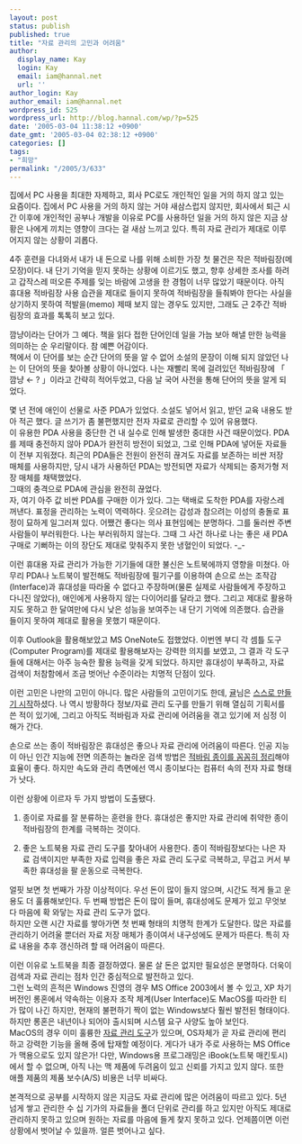 ```yaml
---
layout: post
status: publish
published: true
title: "자료 관리의 고민과 어려움"
author:
  display_name: Kay
  login: Kay
  email: iam@hannal.net
  url: ''
author_login: Kay
author_email: iam@hannal.net
wordpress_id: 525
wordpress_url: http://blog.hannal.com/wp/?p=525
date: '2005-03-04 11:38:12 +0900'
date_gmt: '2005-03-04 02:38:12 +0900'
categories: []
tags:
- "희망"
permalink: "/2005/3/633"
---
```

<p>집에서 PC 사용을 최대한 자제하고, 회사 PC로도 개인적인 일을 거의 하지 않고 있는 요즘이다. 집에서 PC 사용을 거의 하지 않는 거야 새삼스럽지 않지만, 회사에서 퇴근 시간 이후에 개인적인 공부나 개발을 이유로 PC를 사용하던 일을 거의 하지 않은 지금 상황은 나에게 끼치는 영향이 크다는 걸 새삼 느끼고 있다. 특히 자료 관리가 제대로 이루어지지 않는 상황이 괴롭다.</p>
<p>4주 훈련을 다녀와서 내가 내 돈으로 나를 위해 소비한 가장 첫 물건은 작은 적바림장(메모장)이다. 내 단기 기억을 믿지 못하는 상황에 이르기도 했고, 향후 상세한 조사를 하려고 갑작스레 떠오른 주제를 잊는 바람에 고생을 한 경험이 너무 많았기 때문이다. 아직 휴대용 적바림장 사용 습관을 제대로 들이지 못하여 적바림장을 들춰봐야 한다는 사실을 상기하지 못하여 적발을(memo) 제때 보지 않는 경우도 있지만, 그래도 근 2주간 적바림장의 효과를 톡톡히 보고 있다.</p>
<p>깜냥이라는 단어가 그 예다. 책을 읽다 접한 단어인데 일을 가늠 보아 해낼 만한 능력을 의미하는 순 우리말이다. 참 예쁜 어감이다.<br />
책에서 이 단어를 보는 순간 단어의 뜻을 알 수 없어 소설의 문장이 이해 되지 않았던 나는 이 단어의 뜻을 찾아볼 상황이 아니었다. 나는 재빨리 목에 걸려있던 적바림장에 「 깜냥 ← ? 」이라고 간략히 적어두었고, 다음 날 국어 사전을 통해 단어의 뜻을 알게 되었다.</p>
<p>몇 년 전에 애인이 선물로 사준 PDA가 있었다. 소설도 넣어서 읽고, 받던 교육 내용도 받아 적곤 했다. 글 쓰기가 좀 불편했지만 전자 자료로 관리할 수 있어 유용했다.<br />
이 유용한 PDA 사용을 중단한 건 내 실수로 인해 발생한 중대한 사건 때문이었다. PDA를 제때 충전하지 않아 PDA가 완전히 방전이 되었고, 그로 인해 PDA에 넣어둔 자료들이 전부 지워졌다. 최근의 PDA들은 전원이 완전히 끊겨도 자료를 보존하는 비싼 저장 매체를 사용하지만, 당시 내가 사용하던 PDA는 방전되면 자료가 삭제되는 중저가형 저장 매체를 채택했었다.<br />
그때의 충격으로 PDA에 관심을 완전히 끊었다.<br />
자, 여기 아주 값 비싼 PDA를 구매한 이가 있다. 그는 택배로 도착한 PDA를 자랑스레 꺼낸다. 표정을 관리하는 노력이 역력하다. 웃으려는 감성과 참으려는 이성의 충돌로 표정이 묘하게 일그러져 있다. 어쨌건 좋다는 의사 표현임에는 분명하다. 그를 둘러싼 주변 사람들이 부러워한다. 나는 부러워하지 않는다. 그때 그 사건 하나로 나는 좋은 새 PDA 구매로 기뻐하는 이의 장단도 제대로 맞춰주지 못한 냉혈인이 되었다. -_-</p>
<p>이런 휴대용 자료 관리가 가능한 기기들에 대한 불신은 노트북에까지 영향을 미쳤다. 아무리 PDA나 노트북이 발전해도 적바림장에 필기구를 이용하여 손으로 쓰는 조작감(Interface)과 휴대성을 따라올 수 없다고 주장하며(물론 실제로 사람들에게 주장하고 다니진 않았다), 애인에게 사용하지 않는 다이어리를 달라고 했다. 그리고 제대로 활용하지도 못하고 한 달여만에 다시 낮은 성능을 보여주는 내 단기 기억에 의존했다. 습관을 들이지 못하여 제대로 활용을 못했기 때문이다.</p>
<p>이후 Outlook을 활용해보았고 MS OneNote도 접했었다. 이번엔 부디 각 셈틀 도구(Computer Program)를 제대로 활용해보자는 강력한 의지를 보였고, 그 결과 각 도구들에 대해서는 아주 능숙한 활용 능력을 갖게 되었다. 하지만 휴대성이 부족하고, 자료 검색이 처참함에서 조금 벗어난 수준이라는 치명적 단점이 있다.</p>
<p>이런 고민은 나만의 고민이 아니다. 많은 사람들의 고민이기도 한데, <a href="http://www.mentalese.net/blog/index.php">귤</a>님은 <a href="http://www.mentalese.net/blog/index.php?pl=239">스스로 만들기 시작</a>하셨다. 나 역시 방황하다 정보/자료 관리 도구를 만들기 위해 열심히 기획서를 쓴 적이 있기에, 그리고 아직도 적바림과 자료 관리에 어려움을 겪고 있기에 저 심정 이해가 간다.</p>
<p>손으로 쓰는 종이 적바림장은 휴대성은 좋으나 자료 관리에 어려움이 따른다. 인공 지능이 아닌 인간 지능에 전면 의존하는 놀라운 검색 방법은 <a href="http://www.mentalese.net/blog/index.php?pl=221">적바림 종이를 꼼꼼히 정리</a>해야 효율이 좋다. 하지만 속도와 관리 측면에선 역시 종이보다는 컴퓨터 속의 전자 자료 형태가 낫다.</p>
<p>이런 상황에 이르자 두 가지 방법이 도출됐다.
<ol>
<li />종이로 자료를 잘 분류하는 훈련을 한다. 휴대성은 좋지만 자료 관리에 취약한 종이 적바림장의 한계를 극복하는 것이다.</p>
<li />좋은 노트북용 자료 관리 도구를 찾아내어 사용한다. 종이 적바림장보다는 나은 자료 검색이지만 부족한 자료 입력을 좋은 자료 관리 도구로 극복하고, 무겁고 커서 부족한 휴대성을 팔 운동으로 극복한다.</ol>
<p>얼핏 보면 첫 번째가 가장 이상적이다. 우선 돈이 많이 들지 않으며, 시간도 적게 들고 운용도 더 훌륭해보인다. 두 번째 방법은 돈이 많이 들며, 휴대성에도 문제가 있고 무엇보다 마음에 확 와닿는 자료 관리 도구가 없다.<br />
하지만 오랜 시간 자료를 쌓아가면 첫 번째 형태의 치명적 한계가 도달한다. 많은 자료를 관리하기 어려울 뿐더러 자료 저장 매체가 종이여서 내구성에도 문제가 따른다. 특히 자료 내용을 추후 갱신하려 할 때 어려움이 따른다.</p>
<p>이런 이유로 노트북을 최종 결정하였다. 물론 살 돈은 없지만 필요성은 분명하다. 더욱이 검색과 자료 관리는 점차 인간 중심적으로 발전하고 있다.<br />
그런 노력의 흔적은 Windows 진영의 경우 MS Office 2003에서 볼 수 있고, XP 차기 버전인 롱혼에서 약속하는 이용자 조작 체계(User Interface)도 MacOS를 따라한 티가 많이 나긴 하지만, 현재의 불편하기 짝이 없는 Windows보다 훨씬 발전된 형태이다. 하지만 롱혼은 내년이나 되어야 출시되며 시스템 요구 사양도 높아 보인다.<br />
MacOS의 경우 이미 훌륭한 <a href="http://www.mentalese.net/blog/index.php?pl=204">자료 관리 도구</a>가 있으며, OS자체가 곧 자료 관리에 편리하고 강력한 기능을 올해 중에 탑재할 예정이다. 게다가 내가 주로 사용하는 MS Office가 맥용으로도 있지 않은가! 다만, Windows용 프로그래밍은 iBook(노트북 매킨토시)에서 할 수 없으며, 아직 나는 맥 제품에 두려움이 있고 신뢰를 가지고 있지 않다. 또한 애플 제품의 제품 보수(A/S) 비용은 너무 비싸다.</p>
<p>본격적으로 공부를 시작하지 않은 지금도 자료 관리에 많은 어려움이 따르고 있다. 5년 넘게 쌓고 관리한 수 십 기가의 자료들을 폴더 단위로 관리를 하고 있지만 아직도 제대로 관리하지 못하고 있으며 원하는 자료를 마음에 들게 찾지 못하고 있다. 언제쯤이면 이런 상황에서 벗어날 수 있을까. 얼른 벗어나고 싶다.</p>
